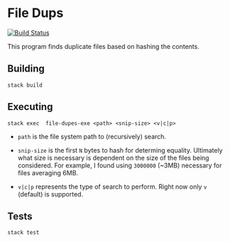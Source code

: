 # File Dups

[![Build Status](https://travis-ci.com/tbidne/file-dups.svg?branch=master)](https://travis-ci.com/tbidne/file-dups)

This program finds duplicate files based on hashing the contents.

## Building

`stack build`

## Executing

`stack exec  file-dupes-exe <path> <snip-size> <v|c|p>`

- `path` is the file system path to (recursively) search.

- `snip-size` is the first `N` bytes to hash for determing equality. Ultimately what size is necessary is dependent on the size of the files being considered. For example, I found using `3000000` (~3MB) necessary for files averaging 6MB.

- `v|c|p` represents the type of search to perform. Right now only `v` (default) is supported.

## Tests

`stack test`